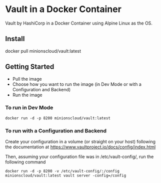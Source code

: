 # Vault in a Docker Container

Vault by HashiCorp in a Docker Container using Alpine Linux as the OS.

## Install

docker pull minionscloud/vault:latest

## Getting Started
* Pull the image
* Choose how you want to run the image (in Dev Mode or with a Configuration and Backend)
* Run the image

### To run in Dev Mode

```
docker run -d -p 8200 minionscloud/vault:latest
```

### To run with a Configuration and Backend

Create your configuration in a volume (or straight on your host) following the documentation at https://www.vaultproject.io/docs/config/index.html

Then, assuming your configuration file was in /etc/vault-config/, run the following command

```
docker run -d -p 8200 -v /etc/vault-config/:/config  minionscloud/vault:latest vault server -config=/config
```

